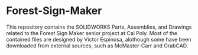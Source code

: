# Forest-Sign-Maker
This repository contains the SOLIDWORKS Parts, Assemblies, and Drawings related to the Forest Sign Maker senior project at Cal Poly. Most of the contained files are designed by Victor Espinosa, alothough some have been downloaded from external sources, such as McMaster-Carr and GrabCAD.
